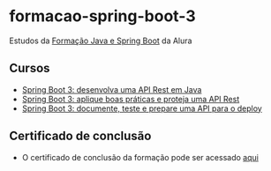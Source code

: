 # formacao-spring-boot-3
Estudos da [Formação Java e Spring Boot](https://cursos.alura.com.br/formacao-spring-boot-3) da Alura

## Cursos
- [Spring Boot 3: desenvolva uma API Rest em Java](https://cursos.alura.com.br/course/spring-boot-3-desenvolva-api-rest-java)
- [Spring Boot 3: aplique boas práticas e proteja uma API Rest](https://cursos.alura.com.br/course/spring-boot-aplique-boas-praticas-proteja-api-rest)
- [Spring Boot 3: documente, teste e prepare uma API para o deploy](https://cursos.alura.com.br/course/spring-boot-3-documente-teste-prepare-api-deploy)

## Certificado de conclusão
- O certificado de conclusão da formação pode ser acessado [aqui](https://cursos.alura.com.br/degree/certificate/a2b59d10-32e9-4893-8bef-ffa3867c64f0?lang=pt_BR)
